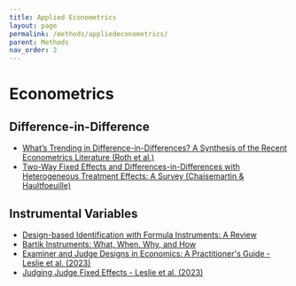 ```yaml
---
title: Applied Econometrics
layout: page
permalink: /methods/appliedeconometrics/
parent: Methods
nav_order: 2
---
```


# **Econometrics**

##  **Difference-in-Difference**
<ul>
<li> <a href="https://arxiv.org/pdf/2201.01194.pdf">What’s Trending in Difference-in-Differences? A Synthesis of the Recent Econometrics Literature (Roth et al.)</a></li>
<li> <a href="https://www.nber.org/papers/w29691"> Two-Way Fixed Effects and Differences-in-Differences with Heterogeneous Treatment Effects: A Survey (Chaisemartin & Haultfoeuille)</a></li>
</ul>

## **Instrumental Variables**
<ul>
<li> <a href="https://www.nber.org/papers/w31393">Design-based Identification with Formula Instruments: A Review </a></li>
<li> <a href="https://www.aeaweb.org/articles?id=10.1257/aer.20181047">Bartik Instruments: What, When, Why, and How</a></li>
<li> <a href="https://economics.byu.edu/directory/emily-leslie"> Examiner and Judge Designs in Economics: A Practitioner's Guide - Leslie et al. (2023) </a> </li>
<li> <a href="https://economics.byu.edu/directory/emily-leslie"> Judging Judge Fixed Effects - Leslie et al. (2023) </a> </li>
</ul>